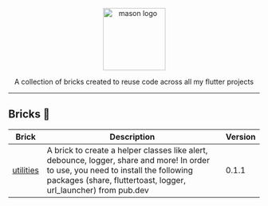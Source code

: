 <p align="center">
<img src="https://raw.githubusercontent.com/felangel/mason/master/assets/mason_full.png" height="125" alt="mason logo" />
</p>

<p align="center">
A collection of bricks created to reuse code across all my flutter projects
</p>

---

## Bricks 🧱

| Brick                                                                | Description                                                                                                              | Version |
| -------------------------------------------------------------------- | ------------------------------------------------------------------------------------------------------------------------ | ------- |
| [utilities](https://github.com/vinothvino42/mason_bricks/tree/main/bricks/utilities)                     | A brick to create a helper classes like alert, debounce, logger, share and more! In order to use, you need to install the following packages (share, fluttertoast, logger, url_launcher) from pub.dev | 0.1.1   |

